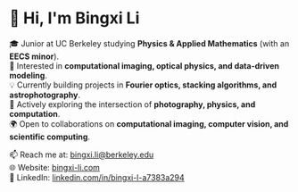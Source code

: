 # 👋 Hi, I'm Bingxi Li

🎓 Junior at UC Berkeley studying **Physics & Applied Mathematics** (with an **EECS minor**).  
🔬 Interested in **computational imaging, optical physics, and data-driven modeling**.  
💡 Currently building projects in **Fourier optics, stacking algorithms, and astrophotography**.  
📸 Actively exploring the intersection of **photography, physics, and computation**.  
🌍 Open to collaborations on **computational imaging, computer vision, and scientific computing**.  

📫 Reach me at: [bingxi.li@berkeley.edu](mailto:bingxi.li@berkeley.edu)  
🌐 Website: [bingxi-li.com](https://bingxi-li.com)  
🔗 LinkedIn: [linkedin.com/in/bingxi-l-a7383a294](https://www.linkedin.com/in/bingxi-l-a7383a294)  

